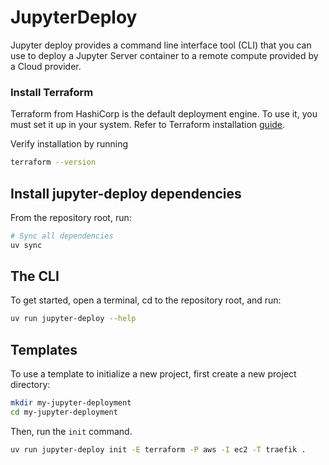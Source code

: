 # JupyterDeploy

Jupyter deploy provides a command line interface tool (CLI) that you can
use to deploy a Jupyter Server container to a remote compute provided by a Cloud provider.

### Install Terraform

Terraform from HashiCorp is the default deployment engine. To use it, you must set it up in your system.
Refer to Terraform installation [guide](https://developer.hashicorp.com/terraform/tutorials/aws-get-started/install-cli).

Verify installation by running
```bash
terraform --version
```

## Install jupyter-deploy dependencies

From the repository root, run:

```bash
# Sync all dependencies
uv sync
```

## The CLI

To get started, open a terminal, cd to the repository root, and run:

```bash
uv run jupyter-deploy --help
```

## Templates

To use a template to initialize a new project, first create a new project directory:

```bash
mkdir my-jupyter-deployment
cd my-jupyter-deployment
```

Then, run the `init` command.

```bash
uv run jupyter-deploy init -E terraform -P aws -I ec2 -T traefik .
```
